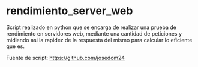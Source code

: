 # rendimiento_server_web
Script realizado en python que se encarga de realizar una prueba de rendimiento en servidores web, mediante una cantidad de peticiones y midiendo asi la rapidez de la respuesta del mismo para calcular lo eficiente que es.

Fuente de script: https://github.com/josedom24
